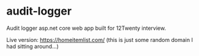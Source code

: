 # audit-logger
Audit logger asp.net core web app built for 12Twenty interview.

Live version: https://homeitemlist.com/ (this is just some random domain I had sitting around...)
